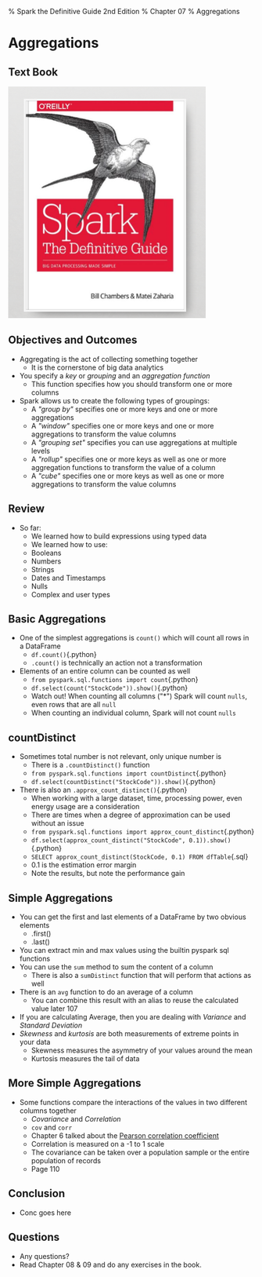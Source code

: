 % Spark the Definitive Guide 2nd Edition
% Chapter 07
% Aggregations

# Aggregations

## Text Book

![*itmd-521 textbook*](images/spark-book.png "Spark TextBook")

## Objectives and Outcomes

- Aggregating is the act of collecting something together
  - It is the cornerstone of big data analytics
- You specify a *key* or *grouping* and an *aggregation function*
  - This function specifies how you should transform one or more columns
- Spark allows us to create the following types of groupings:
  - A *"group by"* specifies one or more keys and one or more aggregations
  - A *"window"* specifies one or more keys and one or more aggregations to transform the value columns
  - A *"grouping set"* specifies you can use aggregations at multiple levels
  - A *"rollup"* specifies one or more keys as well as one or more aggregation functions to transform the value of a column
  - A *"cube"* specifies one or more keys as well as one or more aggregations to transform the value columns

## Review

- So far:
  - We learned how to build expressions using typed data
  - We learned how to use:
  - Booleans
  - Numbers
  - Strings
  - Dates and Timestamps
  - Nulls
  - Complex and user types
  
## Basic Aggregations

- One of the simplest aggregations is `count()` which will count all rows in a DataFrame
  - ```df.count()```{.python}
  - `.count()` is technically an action not a transformation
- Elements of an entire column can be counted as well
  - ```from pyspark.sql.functions import count```{.python}
  - ```df.select(count("StockCode")).show()```{.python}
  - Watch out!  When counting all columns ("*") Spark will count `nulls`, even rows that are all `null`
  - When counting an individual column, Spark will not count `nulls`

## countDistinct

- Sometimes total number is not relevant, only unique number is
  - There is a ```.countDistinct()``` function
  - ```from pyspark.sql.functions import countDistinct```{.python}
  - ```df.select(countDistinct("StockCode")).show()```{.python}
- There is also an ```.approx_count_distinct()```{.python}
  - When working with a large dataset, time, processing power, even energy usage are a consideration
  - There are times when a degree of approximation can be used without an issue
  - ```from pyspark.sql.functions import approx_count_distinct```{.python}
  - ```df.select(approx_count_distinct("StockCode", 0.1)).show()```{.python}
  - ```SELECT approx_count_distinct(StockCode, 0.1) FROM dfTable```{.sql}
  - 0.1 is the estimation error margin
  - Note the results, but note the performance gain

## Simple Aggregations

- You can get the first and last elements of a DataFrame by two obvious elements
  - .first()
  - .last()
- You can extract min and max values using the builtin pyspark sql functions
- You can use the `sum` method to sum the content of a column
  - There is also a `sumDistinct` function that will perform that actions as well
- There is an `avg` function to do an average of a column
  - You can combine this result with an alias to reuse the calculated value later 107
- If you are calculating Average, then you are dealing with *Variance* and *Standard Deviation*
- *Skewness* and *kurtosis* are both measurements of extreme points in your data
  - Skewness measures the asymmetry of your values around the mean
  - Kurtosis measures the tail of data

## More Simple Aggregations

- Some functions compare the interactions of the values in two different columns together
  - *Covariance* and *Correlation*
  - `cov` and `corr`
  - Chapter 6 talked about the [Pearson correlation coefficient](https://en.wikipedia.org/wiki/Pearson_correlation_coefficient "Pearson Correlation coefficient wiki page")
  - Correlation is measured on a -1 to 1 scale
  - The covariance can be taken over a population sample or the entire population of records
  - Page 110


## Conclusion

- Conc goes here

## Questions

- Any questions?
- Read Chapter 08 & 09 and do any exercises in the book.

